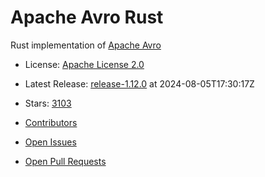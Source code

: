 # Apache Avro Rust

Rust implementation of [Apache Avro](https://avro.apache.org/)


- License: [Apache License 2.0](https://spdx.org/licenses/Apache-2.0.html)
- Latest Release: [release-1.12.0](https://github.com/apache/avro/releases/tag/release-1.12.0) at 2024-08-05T17:30:17Z
- Stars: [3103](https://github.com/apache/avro/stargazers)


- [Contributors](https://github.com/apache/avro/graphs/contributors)
- [Open Issues](https://github.com/apache/avro/issues?q=sort%3Aupdated-desc+is%3Aissue+is%3Aopen)
- [Open Pull Requests](https://github.com/apache/avro/pulls?q=sort%3Aupdated-desc+is%3Apr+is%3Aopen)
